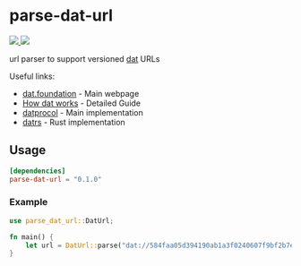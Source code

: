 # parse-dat-url

<a href="https://docs.rs/parse-dat-url">
 <img src="https://docs.rs/parse-dat-url/badge.svg?version=0.1.0" />
</a>
<a href="https://crates.io/crates/parse">
  <img src="https://img.shields.io/crates/v/parse-dat-url" />
</a>

url parser to support versioned [dat](https://dat.foundation) URLs

Useful links:

- [dat.foundation](https://dat.foundation) - Main webpage
- [How dat works](https://datprotocol.github.io/how-dat-works/) - Detailed Guide
- [datprocol](https://github.com/datprotocol) - Main implementation
- [datrs](https://github.com/datrs/) - Rust implementation

## Usage

```toml
[dependencies]
parse-dat-url = "0.1.0"
```

### Example

```rust
use parse_dat_url::DatUrl;

fn main() {
    let url = DatUrl::parse("dat://584faa05d394190ab1a3f0240607f9bf2b7e2bd9968830a11cf77db0cea36a21+v1.0.0/path/to/file.txt");
}
```
